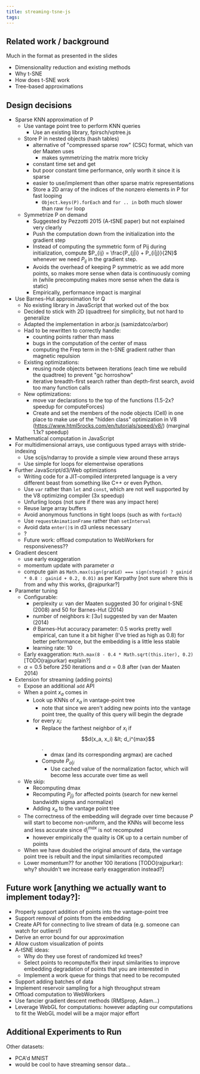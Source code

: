 ```yaml
---
title: streaming-tsne-js
tags:
---
```

## Related work / background
Much in the format as presented in the slides
- Dimensionality reduction and existing methods
- Why t-SNE
- How does t-SNE work
- Tree-based approximations

## Design decisions
- Sparse KNN approximation of P
  - Use vantage point tree to perform KNN queries
    - Use an existing library, fpirsch/vptree.js
  - Store P in nested objects (hash tables)
    - alternative of "compressed sparse row" (CSC) format, which van der Maaten uses
      - makes symmetrizing the matrix more tricky
    - constant time set and get
    - but poor constant time performance, only worth it since it is sparse
    - easier to use/implement than other sparse matrix representations
    - Store a 2D array of the indices of the nonzero elements in P for fast looping
      - `Object.keys(P).forEach` and `for .. in` both much slower than raw `for` loop
  - Symmetrize P on demand
    - Suggested by Pezzotti 2015 (A-tSNE paper) but not explained very clearly
    - Push the computation down from the initialization into the gradient step
    - Instead of computing the symmetric form of Pij during initialization, compute $P_{ij} = \frac{P_{j|i} + P_{i|j}}{2N}$ whenever we need $P_{ij}$ in the gradient step.
    - Avoids the overhead of keeping P symmetric as we add more points, so makes more sense when data is continuously coming in (while precomputing makes more sense when the data is static)
    - Empirically, performance impact is marginal
- Use Barnes-Hut approximation for Q
  - No existing library in JavaScript that worked out of the box
  - Decided to stick with 2D (quadtree) for simplicity, but not hard to generalize
  - Adapted the implementation in arbor.js (samizdatco/arbor)
  - Had to be rewritten to correctly handle:
    - counting points rather than mass
    - bugs in the computation of the center of mass
    - computing the Frep term in the t-SNE gradient rather than magnetic repulsion
  - Existing optimizations:
    - reusing node objects between iterations (each time we rebuild the quadtree) to prevent "gc horroshow"
    - iterative breadth-first search rather than depth-first search, avoid too many function calls
  - New optimizations:
    - move var declarations to the top of the functions (1.5-2x? speedup for computeForces)
    - Create and set the members of the node objects (Cell) in one place to make use of the "hidden class" optimization in V8 (https://www.html5rocks.com/en/tutorials/speed/v8/) (marginal 1.1x? speedup)
- Mathematical computation in JavaScript
- For multidimensional arrays, use contiguous typed arrays with stride-indexing
  - Use scijs/ndarray to provide a simple view around these arrays
  - Use simple for loops for elementwise operations
- Further JavaScript/d3/Web optimizations
  - Writing code for a JIT-compiled interpreted language is a very different beast from something like C++ or even Python.
  - Use `var` rather than `let` and `const`, which are not well supported by the V8 optimizing compiler (3x speedup)
  - Unfurling loops (not sure if there was any impact here)
  - Reuse large array buffers
  - Avoid anonymous functions in tight loops (such as with `forEach`)
  - Use `requestAnimationFrame` rather than `setInterval`
  - Avoid data `enter()`s in d3 unless necessary
  - ?
  - Future work: offload computation to WebWorkers for responsiveness??
- Gradient descent
  - use early exaggeration
  - momentum update with parameter $\alpha$
  - compute gain as `Math.max(sign(gradid) === sign(stepid) ? gainid * 0.8 : gainid + 0.2, 0.01)` as per Karpathy [not sure where this is from and why this works, @rajpurkar?]
- Parameter tuning
  - Configurable:
    - perplexity $u$: van der Maaten suggested 30 for original t-SNE (2008) and 50 for Barnes-Hut (2014)
    - number of neighbors $k$: $\lceil 3u \rceil$ suggested by van der Maaten (2014)
    - $\theta$ Barnes-Hut accuracy parameter: 0.5 works pretty well empirical, can tune it a bit higher (I've tried as high as 0.8) for better performance, but the embedding is a little less stable
    - learning rate: 10
  - Early exaggeration: `Math.max(8 - 0.4 * Math.sqrt(this.iter), 0.2)` [TODO(rajpurkar) explain?]
  - $\alpha = 0.5$ before 250 iterations and $\alpha = 0.8$ after (van der Maaten 2014)
- Extension for streaming (adding points)
  - Expose an additional `add` API
  - When a point $x_a$ comes in
    - Look up KNNs of $x_a$ in vantage-point tree
      - note that since we aren't adding new points into the vantage point tree, the quality of this query will begin the degrade
    - for every $x_i$:
      - Replace the farthest neighbor of $x_i$ if $$d(x_a, x_i) &lt; d_i^{max}$$.
        - dmax (and its corresponding argmax) are cached
      - Compute $P_{a|i}$
        - Use cached value of the normalization factor, which will become less accurate over time as well
  - We skip:
    - Recomputing dmax
    - Recomputing $P_{j|i}$ for affected points (search for new kernel bandwidth sigma and normalize)
    - Adding $x_a$ to the vantage point tree
  - The correctness of the embedding will degrade over time because $P$ will start to become non-uniform, and the KNNs will become less and less accurate since $d_i^{max}$ is not recomputed
    - however empirically the quality is OK up to a certain number of points
  - When we have doubled the original amount of data, the vantage point tree is rebuilt and the input similarities recomputed
  - Lower momentum?? for another 100 iterations [TODO(rajpurkar): why? shouldn't we increase early exaggeration instead?]


## Future work [anything we actually want to implement today?]:
- Properly support addition of points into the vantage-point tree
- Support removal of points from the embedding
- Create API for connecting to live stream of data (e.g. someone can watch for outliers!)
- Derive an error bound for our approximation
- Allow custom visualization of points
- A-tSNE ideas:
  - Why do they use forest of randomized kd trees?
  - Select points to recompute/fix their input similarities to improve embedding degradation of points that you are interested in
  - Implement a work queue for things that need to be recomputed
- Support adding batches of data
- Implement reservoir sampling for a high throughput stream
- Offload computation to WebWorkers
- Use fancier gradient descent methods (RMSprop, Adam...)
- Leverage WebGL for computations: however adapting our computations to fit the WebGL model will be a major major effort


## Additional Experiments to Run

Other datasets:
- PCA'd MNIST
- would be cool to have streaming sensor data...

